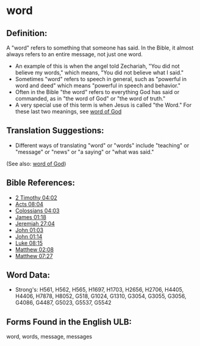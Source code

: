 # word

## Definition:

A "word" refers to something that someone has said. In the Bible, it almost always refers to an entire message, not just one word.

* An example of this is when the angel told Zechariah, "You did not believe my words," which means, "You did not believe what I said."
* Sometimes "word" refers to speech in general, such as "powerful in word and deed" which means "powerful in speech and behavior."
* Often in the Bible "the word" refers to everything God has said or commanded, as in "the word of God" or "the word of truth."
* A very special use of this term is when Jesus is called "the Word." For these last two meanings, see [word of God](../kt/wordofgod.md)

## Translation Suggestions:

* Different ways of translating "word" or "words" include "teaching" or "message" or "news" or "a saying" or "what was said."

(See also: [word of God](../kt/wordofgod.md))

## Bible References:

* [2 Timothy 04:02](rc://en/tn/help/2ti/04/02)
* [Acts 08:04](rc://en/tn/help/act/08/04)
* [Colossians 04:03](rc://en/tn/help/col/04/03)
* [James 01:18](rc://en/tn/help/jas/01/18)
* [Jeremiah 27:04](rc://en/tn/help/jer/27/04)
* [John 01:03](rc://en/tn/help/jhn/01/03)
* [John 01:14](rc://en/tn/help/jhn/01/14)
* [Luke 08:15](rc://en/tn/help/luk/08/15)
* [Matthew 02:08](rc://en/tn/help/mat/02/08)
* [Matthew 07:27](rc://en/tn/help/mat/07/27)

## Word Data:

* Strong's: H561, H562, H565, H1697, H1703, H2656, H2706, H4405, H4406, H7878, H8052, G518, G1024, G1310, G3054, G3055, G3056, G4086, G4487, G5023, G5537, G5542

## Forms Found in the English ULB:

word, words, message, messages
